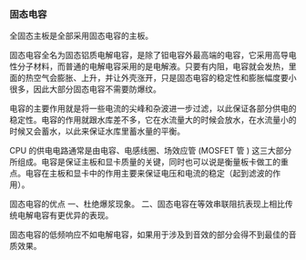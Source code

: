 ### 固态电容

全固态主板是全部采用固态电容的主板。

固态电容全名为固态铝质电解电容，是除了钽电容外最高端的电容，它采用高导电性分子材料，而普通的电解电容采用的是电解液。只要有内阻，电容就会发热，里面的热空气会膨胀、上升，并让外壳涨开，只是固态电容的稳定性和膨胀幅度要小很多，因此大部分固态电容不需要防爆纹。

电容的主要作用就是将一些电流的尖峰和杂波进一步过滤，以此保证各部分供电的稳定性。电容的作用就跟水库差不多，它在水流量大的时候会放水，在水流量小的时候又会蓄水，以此来保证水库里蓄水量的平衡。

CPU 的供电电路通常是由电容、电感线圈、场效应管 (MOSFET 管 ) 这三大部分所组成。电容是保证主板和显卡质量的关键，同时也可以说是衡量板卡做工的重点。电容在主板和显卡中的作用主要来保证电压和电流的稳定（起到滤波的作用）。

固态电容的优点
一、杜绝爆浆现象。
二、固态电容在等效串联阻抗表现上相比传统电解电容有更优异的表现。

固态电容的低频响应不如电解电容，如果用于涉及到音效的部分会得不到最佳的音质效果。
